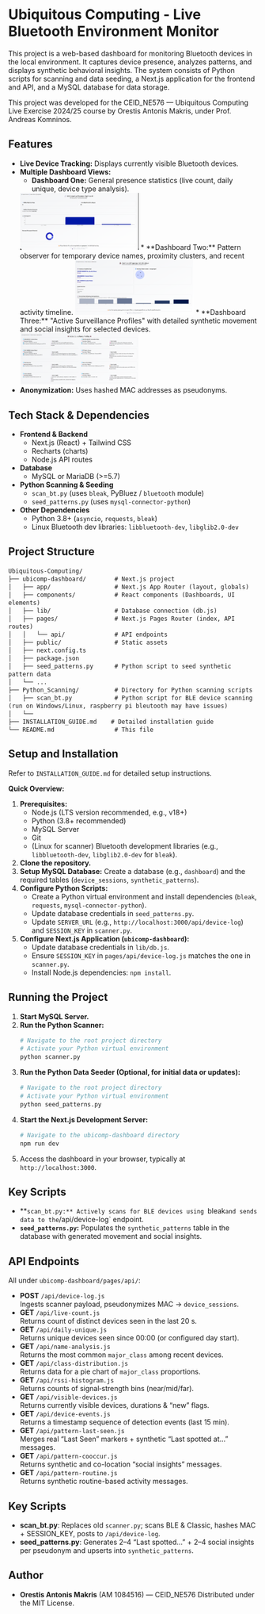 # Ubiquitous Computing - Live Bluetooth Environment Monitor


This project is a web-based dashboard for monitoring Bluetooth devices in the local environment. It captures device presence, analyzes patterns, and displays synthetic behavioral insights. The system consists of Python scripts for scanning and data seeding, a Next.js application for the frontend and API, and a MySQL database for data storage.

This project was developed for the CEID_NE576 — Ubiquitous Computing Live Exercise 2024/25 course by Orestis Antonis Makris, under Prof. Andreas Komninos.

## Features

*   **Live Device Tracking:** Displays currently visible Bluetooth devices.
*   **Multiple Dashboard Views:**
    *   **Dashboard One:** General presence statistics (live count, daily unique, device type analysis).  
       <img src="Images/Screenshot 2025-06-16 100731.png" alt="Dashboard One – Live Overview" width="50%" />
    *   **Dashboard Two:** Pattern observer for temporary device names, proximity clusters, and recent activity timeline.  
        <img src="Images/Screenshot 2025-06-16 100743.png" alt="Dashboard Two – Pattern Observer" width="50%" />
    *   **Dashboard Three:** "Active Surveillance Profiles" with detailed synthetic movement and social insights for selected devices.  
        <img src="Images/Screenshot 2025-06-16 100805.png" alt="Dashboard Three – Surveillance Profiles" width="50%" />
*   **Anonymization:** Uses hashed MAC addresses as pseudonyms.

## Tech Stack & Dependencies

- **Frontend & Backend**  
  - Next.js (React) + Tailwind CSS  
  - Recharts (charts)  
  - Node.js API routes  
- **Database**  
  - MySQL or MariaDB (>=5.7)  
- **Python Scanning & Seeding**  
  - `scan_bt.py` (uses `bleak`, PyBluez / `bluetooth` module)  
  - `seed_patterns.py` (uses `mysql-connector-python`)  
- **Other Dependencies**  
  - Python 3.8+ (`asyncio`, `requests`, `bleak`)  
  - Linux Bluetooth dev libraries: `libbluetooth-dev`, `libglib2.0-dev`

## Project Structure

```
Ubiquitous-Computing/
├── ubicomp-dashboard/        # Next.js project
│   ├── app/                  # Next.js App Router (layout, globals)
│   ├── components/           # React components (Dashboards, UI elements)
│   ├── lib/                  # Database connection (db.js)
│   ├── pages/                # Next.js Pages Router (index, API routes)
│   │   └── api/              # API endpoints
│   ├── public/               # Static assets
│   ├── next.config.ts
│   ├── package.json
│   ├── seed_patterns.py      # Python script to seed synthetic pattern data
│   └── ...
├── Python_Scanning/          # Directory for Python scanning scripts
│   ├── scan_bt.py            # Python script for BLE device scanning (run on Windows/Linux, raspberry pi bleutooth may have issues)
│   └── 
├── INSTALLATION_GUIDE.md    # Detailed installation guide
└── README.md                 # This file
```

## Setup and Installation

Refer to `INSTALLATION_GUIDE.md` for detailed setup instructions.

**Quick Overview:**

1.  **Prerequisites:**
    *   Node.js (LTS version recommended, e.g., v18+)
    *   Python (3.8+ recommended)
    *   MySQL Server
    *   Git
    *   (Linux for scanner) Bluetooth development libraries (e.g., `libbluetooth-dev`, `libglib2.0-dev` for `bleak`).
2.  **Clone the repository.**
3.  **Setup MySQL Database:** Create a database (e.g., `dashboard`) and the required tables (`device_sessions`, `synthetic_patterns`).
4.  **Configure Python Scripts:**
    *   Create a Python virtual environment and install dependencies (`bleak`, `requests`, `mysql-connector-python`).
    *   Update database credentials in `seed_patterns.py`.
    *   Update `SERVER_URL` (e.g., `http://localhost:3000/api/device-log`) and `SESSION_KEY` in `scanner.py`.
5.  **Configure Next.js Application (`ubicomp-dashboard`):**
    *   Update database credentials in `lib/db.js`.
    *   Ensure `SESSION_KEY` in `pages/api/device-log.js` matches the one in `scanner.py`.
    *   Install Node.js dependencies: `npm install`.

## Running the Project

1.  **Start MySQL Server.**
2.  **Run the Python Scanner:**
    ```bash
    # Navigate to the root project directory
    # Activate your Python virtual environment
    python scanner.py
    ```
3.  **Run the Python Data Seeder (Optional, for initial data or updates):**
    ```bash
    # Navigate to the root project directory
    # Activate your Python virtual environment
    python seed_patterns.py
    ```
4.  **Start the Next.js Development Server:**
    ```bash
    # Navigate to the ubicomp-dashboard directory
    npm run dev
    ```
5.  Access the dashboard in your browser, typically at `http://localhost:3000`.

## Key Scripts

*   **`scan_bt.py:** Actively scans for BLE devices using `bleak` and sends data to the `/api/device-log` endpoint.
*   **`seed_patterns.py`:** Populates the `synthetic_patterns` table in the database with generated movement and social insights.

## API Endpoints

All under `ubicomp-dashboard/pages/api/`:

- **POST** `/api/device-log.js`  
  Ingests scanner payload, pseudonymizes MAC → `device_sessions`.  
- **GET** `/api/live-count.js`  
  Returns count of distinct devices seen in the last 20 s.  
- **GET** `/api/daily-unique.js`  
  Returns unique devices seen since 00:00 (or configured day start).  
- **GET** `/api/name-analysis.js`  
  Returns the most common `major_class` among recent devices.  
- **GET** `/api/class-distribution.js`  
  Returns data for a pie chart of `major_class` proportions.  
- **GET** `/api/rssi-histogram.js`  
  Returns counts of signal‐strength bins (near/mid/far).  
- **GET** `/api/visible-devices.js`  
  Returns currently visible devices, durations & “new” flags.  
- **GET** `/api/device-events.js`  
  Returns a timestamp sequence of detection events (last 15 min).  
- **GET** `/api/pattern-last-seen.js`  
  Merges real “Last Seen” markers + synthetic “Last spotted at…” messages.  
- **GET** `/api/pattern-cooccur.js`  
  Returns synthetic and co-location “social insights” messages.  
- **GET** `/api/pattern-routine.js`  
  Returns synthetic routine-based activity messages.
  
## Key Scripts
- **scan_bt.py**: Replaces old `scanner.py`; scans BLE & Classic, hashes MAC + SESSION_KEY, posts to `/api/device-log`.  
- **seed_patterns.py**: Generates 2–4 “Last spotted…” + 2–4 social insights per pseudonym and upserts into `synthetic_patterns`.  

## Author

*   **Orestis Antonis Makris** (AM 1084516)  — CEID_NE576
Distributed under the MIT License.  
```
